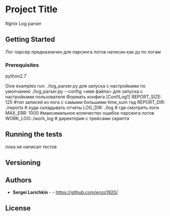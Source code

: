 # Project Title

Ngnix Log parser 

## Getting Started
Лог парсер предназначен для парсинга логов
написан как дз по логам

### Prerequisites

python2.7


Give examples
run:
./log_parser.py  для запуска с настройками по умолчанию
./log_parser.py  --config <имя файла> для запуска с настройками пользователя
Формать конфига
[ConfiLog1]
REPORT_SIZE: 125  #топ записей из лога с самыми большими time_sum гкд
REPORT_DIR: ./reports # куда складывать отчеты
LOG_DIR: ./log  # где смотреть логи
MAX_ERR: 1000   #максимальное количество ошибок парсинга логов
WORK_LOG:./work_log # директория с трейсами скрипта

## Running the tests
пока не написал тестов

## Versioning


## Authors

* **Sergei Larichkin** - - https://github.com/enzo1920/

## License


